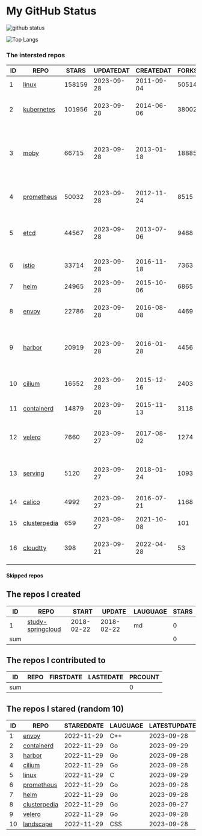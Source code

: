 # My GitHub Status

<img src="https://github-readme-stats-1.yihong0618.vercel.app/api?username=daoqingniu&show_icons=true&&&hide_title=true&count_private=true" alt="github status" />

![Top Langs](https://github-readme-stats-1.yihong0618.vercel.app/api/top-langs/?username=daoqingniu&layout=compact)

<!--START_SECTION:github_repos-->
### The intersted repos
| ID |                              REPO                               | STARS  | UPDATEDAT  | CREATEDAT  | FORKSCOUNT |                                              DESCRIPTIONS                                              |
|----|-----------------------------------------------------------------|--------|------------|------------|------------|--------------------------------------------------------------------------------------------------------|
|  1 | [linux](https://github.com/torvalds/linux)                      | 158159 | 2023-09-28 | 2011-09-04 |      50514 | Linux kernel source tree                                                                               |
|  2 | [kubernetes](https://github.com/kubernetes/kubernetes)          | 101956 | 2023-09-28 | 2014-06-06 |      38002 | Production-Grade Container Scheduling and Management                                                   |
|  3 | [moby](https://github.com/moby/moby)                            |  66715 | 2023-09-28 | 2013-01-18 |      18885 | Moby Project - a collaborative project for the container ecosystem to assemble container-based systems |
|  4 | [prometheus](https://github.com/prometheus/prometheus)          |  50032 | 2023-09-28 | 2012-11-24 |       8515 | The Prometheus monitoring system and time series database.                                             |
|  5 | [etcd](https://github.com/etcd-io/etcd)                         |  44567 | 2023-09-28 | 2013-07-06 |       9488 | Distributed reliable key-value store for the most critical data of a distributed system                |
|  6 | [istio](https://github.com/istio/istio)                         |  33714 | 2023-09-28 | 2016-11-18 |       7363 | Connect, secure, control, and observe services.                                                        |
|  7 | [helm](https://github.com/helm/helm)                            |  24965 | 2023-09-28 | 2015-10-06 |       6865 | The Kubernetes Package Manager                                                                         |
|  8 | [envoy](https://github.com/envoyproxy/envoy)                    |  22786 | 2023-09-28 | 2016-08-08 |       4469 | Cloud-native high-performance edge/middle/service proxy                                                |
|  9 | [harbor](https://github.com/goharbor/harbor)                    |  20919 | 2023-09-28 | 2016-01-28 |       4456 | An open source trusted cloud native registry project that stores, signs, and scans content.            |
| 10 | [cilium](https://github.com/cilium/cilium)                      |  16552 | 2023-09-28 | 2015-12-16 |       2403 | eBPF-based Networking, Security, and Observability                                                     |
| 11 | [containerd](https://github.com/containerd/containerd)          |  14879 | 2023-09-28 | 2015-11-13 |       3118 | An open and reliable container runtime                                                                 |
| 12 | [velero](https://github.com/vmware-tanzu/velero)                |   7660 | 2023-09-27 | 2017-08-02 |       1274 | Backup and migrate Kubernetes applications and their persistent volumes                                |
| 13 | [serving](https://github.com/knative/serving)                   |   5120 | 2023-09-27 | 2018-01-24 |       1093 | Kubernetes-based, scale-to-zero, request-driven compute                                                |
| 14 | [calico](https://github.com/projectcalico/calico)               |   4992 | 2023-09-27 | 2016-07-21 |       1168 | Cloud native networking and network security                                                           |
| 15 | [clusterpedia](https://github.com/clusterpedia-io/clusterpedia) |    659 | 2023-09-27 | 2021-10-08 |        101 | The Encyclopedia of Kubernetes clusters                                                                |
| 16 | [cloudtty](https://github.com/cloudtty/cloudtty)                |    398 | 2023-09-21 | 2022-04-28 |         53 | A Friendly Kubernetes CloudShell (Web Terminal) !                                                      |



#### Skipped repos
<!--END_SECTION:github_repos-->

<!--START_SECTION:my_github-->
## The repos I created
| ID  |                                 REPO                                 |   START    |   UPDATE   | LAUGUAGE | STARS |
|-----|----------------------------------------------------------------------|------------|------------|----------|-------|
|   1 | [study-springcloud](https://github.com/daoqingniu/study-springcloud) | 2018-02-22 | 2018-02-22 | md       |     0 |
| sum |                                                                      |            |            |          |     0 |

## The repos I contributed to
| ID  | REPO | FIRSTDATE | LASTEDATE | PRCOUNT |
|-----|------|-----------|-----------|---------|
| sum |      |           |           |       0 |

## The repos I stared (random 10)
| ID |                              REPO                               | STAREDDATE | LAUGUAGE | LATESTUPDATE |
|----|-----------------------------------------------------------------|------------|----------|--------------|
|  1 | [envoy](https://github.com/envoyproxy/envoy)                    | 2022-11-29 | C++      | 2023-09-28   |
|  2 | [containerd](https://github.com/containerd/containerd)          | 2022-11-29 | Go       | 2023-09-29   |
|  3 | [harbor](https://github.com/goharbor/harbor)                    | 2022-11-29 | Go       | 2023-09-28   |
|  4 | [cilium](https://github.com/cilium/cilium)                      | 2022-11-29 | Go       | 2023-09-28   |
|  5 | [linux](https://github.com/torvalds/linux)                      | 2022-11-29 | C        | 2023-09-29   |
|  6 | [prometheus](https://github.com/prometheus/prometheus)          | 2022-11-29 | Go       | 2023-09-28   |
|  7 | [helm](https://github.com/helm/helm)                            | 2022-11-29 | Go       | 2023-09-28   |
|  8 | [clusterpedia](https://github.com/clusterpedia-io/clusterpedia) | 2022-11-29 | Go       | 2023-09-27   |
|  9 | [velero](https://github.com/vmware-tanzu/velero)                | 2022-11-29 | Go       | 2023-09-28   |
| 10 | [landscape](https://github.com/cncf/landscape)                  | 2022-11-29 | CSS      | 2023-09-28   |

<!--END_SECTION:my_github-->
